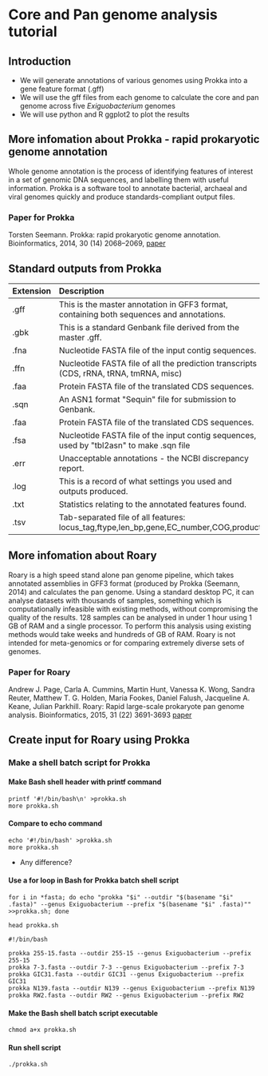 # Core and Pan genome analysis tutorial

## Introduction
- We will generate annotations of various genomes using Prokka into a gene feature format (.gff)
- We will use the gff files from each genome to calculate the core and pan genome across five *Exiguobacterium* genomes
- We will use python and R ggplot2 to plot the results

## More infomation about Prokka - rapid prokaryotic genome annotation

Whole genome annotation is the process of identifying features of interest in a set of genomic DNA sequences, and labelling them with useful information. Prokka is a software tool to annotate bacterial, archaeal and viral genomes quickly and produce standards-compliant output files.

### Paper for Prokka
Torsten Seemann. Prokka: rapid prokaryotic genome annotation. Bioinformatics, 2014, 30 (14) 2068–2069, [paper](https://doi.org/10.1093/bioinformatics/btu153)

## Standard outputs from Prokka

| Extension| Description                                                                               |
|----------|:----------------------------------------------------------------------------------------- |
| .gff     | 	This is the master annotation in GFF3 format, containing both sequences and annotations. |
| .gbk     |  This is a standard Genbank file derived from the master .gff.                            |
| .fna     |  Nucleotide FASTA file of the input contig sequences.                                     |
| .ffn     |  Nucleotide FASTA file of all the prediction transcripts (CDS, rRNA, tRNA, tmRNA, misc)   |
| .faa     |  Protein FASTA file of the translated CDS sequences.                                      |
| .sqn     |  An ASN1 format "Sequin" file for submission to Genbank.                                  |
| .faa     |  Protein FASTA file of the translated CDS sequences.                                      |
| .fsa     |  Nucleotide FASTA file of the input contig sequences, used by "tbl2asn" to make .sqn file |                                  | .tbl 	   |  Feature Table file, used by "tbl2asn" to create the .sqn file.                           |
| .err 	   |  Unacceptable annotations - the NCBI discrepancy report.                                  |
| .log     |  This is a record of what settings you used and outputs produced.                         |
| .txt 	   |  Statistics relating to the annotated features found.                                     |
| .tsv 	   |  Tab-separated file of all features: locus_tag,ftype,len_bp,gene,EC_number,COG,product    |

## More infomation about Roary

Roary is a high speed stand alone pan genome pipeline, which takes annotated assemblies in GFF3 format (produced by Prokka (Seemann, 2014) and calculates the pan genome. Using a standard desktop PC, it can analyse datasets with thousands of samples, something which is computationally infeasible with existing methods, without compromising the quality of the results. 128 samples can be analysed in under 1 hour using 1 GB of RAM and a single processor. To perform this analysis using existing methods would take weeks and hundreds of GB of RAM. Roary is not intended for meta-genomics or for comparing extremely diverse sets of genomes. 

### Paper for Roary
Andrew J. Page, Carla A. Cummins, Martin Hunt, Vanessa K. Wong, Sandra Reuter, Matthew T. G. Holden, Maria Fookes, Daniel Falush, Jacqueline A. Keane, Julian Parkhill. Roary: Rapid large-scale prokaryote pan genome analysis. Bioinformatics, 2015, 31 (22) 3691-3693 [paper](doi:10.1093/bioinformatics/btv421)

## Create input for Roary using Prokka

### Make a shell batch script for Prokka 

#### Make Bash shell header with printf command

```printf '#!/bin/bash\n' >prokka.sh```<br/>
```more prokka.sh```

#### Compare to echo command

```echo '#!/bin/bash' >prokka.sh```<br/>
```more prokka.sh```

- Any difference?

#### Use a for loop in Bash for Prokka batch shell script

```for i in *fasta; do echo "prokka "$i" --outdir "$(basename "$i" .fasta)" --genus Exiguobacterium --prefix "$(basename "$i" .fasta)"" >>prokka.sh; done```<br/>

```head prokka.sh```
<br/>
```
#!/bin/bash

prokka 255-15.fasta --outdir 255-15 --genus Exiguobacterium --prefix 255-15
prokka 7-3.fasta --outdir 7-3 --genus Exiguobacterium --prefix 7-3
prokka GIC31.fasta --outdir GIC31 --genus Exiguobacterium --prefix GIC31
prokka N139.fasta --outdir N139 --genus Exiguobacterium --prefix N139
prokka RW2.fasta --outdir RW2 --genus Exiguobacterium --prefix RW2

```

#### Make the Bash shell batch script executable

```chmod a+x prokka.sh```

#### Run shell script

```./prokka.sh```





